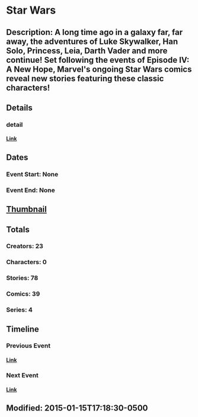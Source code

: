 # Star Wars
## Description: A long time ago in a galaxy far, far away, the adventures of Luke Skywalker, Han Solo, Princess, Leia, Darth Vader and more continue! Set following the events of Episode IV: A New Hope, Marvel's ongoing Star Wars comics reveal new stories featuring these classic characters!
## Details
### detail
#### [Link](http://marvel.com/comics/events/327/star_wars?utm_campaign=apiRef&utm_source=225578a89fc76f3d20fbffda5d17a88d)
## Dates
### Event Start: None
### Event End: None
## [Thumbnail](http://i.annihil.us/u/prod/marvel/i/mg/6/40/54b83921efd20.jpg)
## Totals
### Creators: 23
### Characters: 0
### Stories: 78
### Comics: 39
### Series: 4
## Timeline
### Previous Event 
#### [Link]()
### Next Event 
#### [Link]()
## Modified: 2015-01-15T17:18:30-0500